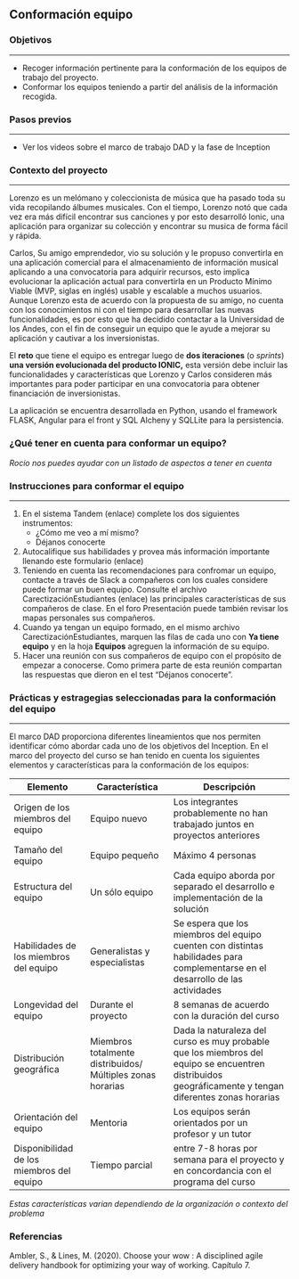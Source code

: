 ## Conformación equipo

### Objetivos
---

* Recoger información pertinente para la conformación de los equipos de trabajo del proyecto.
* Conformar los equipos teniendo a partir del análisis de la información recogida.

### Pasos previos
---
* Ver los videos sobre el marco de trabajo DAD y la fase de Inception

### Contexto del proyecto
---
Lorenzo es un melómano y coleccionista de música que ha pasado toda su vida recopilando álbumes musicales. Con el tiempo, Lorenzo notó que cada vez era más difícil encontrar sus canciones y por esto desarrolló Ionic, una aplicación para organizar su colección y encontrar su musica de forma fácil y rápida.

Carlos, Su amigo emprendedor, vio su solución y le propuso convertirla en una aplicación comercial para el almacenamiento de información musical aplicando a una convocatoria para adquirir recursos, esto implica evolucionar la aplicación actual para convertirla en un Producto Mínimo Viable (MVP, siglas en inglés) usable y escalable a muchos usuarios. Aunque Lorenzo esta de acuerdo con la propuesta de su amigo, no cuenta con los conocimientos ni con el tiempo para desarrollar las nuevas funcionalidades, es por esto que ha decidido contactar a la Universidad de los Andes, con el fin de conseguir un equipo que le ayude a mejorar su aplicación y cautivar a los inversionistas.

El **reto** que tiene el equipo es entregar luego de **dos iteraciones** (o *sprints*) **una versión evolucionada del producto IONIC,** esta versión debe incluir las funcionalidades y características que Lorenzo y Carlos consideren más importantes para poder participar en una convocatoria para obtener financiación de inversionistas.

La aplicación se encuentra desarrollada en Python, usando el framework FLASK, Angular para el front y SQL Alcheny y SQLLite para la persistencia.

### ¿Qué tener en cuenta para conformar un equipo?
*Rocio nos puedes ayudar con un listado de aspectos a tener en cuenta*

### Instrucciones para conformar el equipo
---
1. En el sistema Tandem (enlace) complete los dos siguientes instrumentos:
    * ¿Cómo me veo a mí mismo?
    * Déjanos conocerte
2. Autocalifique sus habilidades y provea más información importante llenando este formulario (enlace)
3. Teniendo en cuenta las recomendaciones para confromar un equipo, contacte a través de Slack a compañeros con los cuales considere puede formar un buen equipo. Consulte el archivo CarectizaciónEstudiantes (enlace) las principales características de sus compañeros de clase. En el foro Presentación puede también revisar los mapas personales sus compañeros.
4. Cuando ya tengan un equipo formado, en el mismo archivo CarectizaciónEstudiantes, marquen las filas de cada uno con **Ya tiene equipo** y en la hoja **Equipos** agreguen la información de su equipo.
5. Hacer una reunión con sus compañeros de equipo con el propósito de empezar a conocerse. Como primera parte de esta reunión compartan las respuestas que dieron en el test “Déjanos conocerte”.

### Prácticas y estragegias seleccionadas para la conformación del equipo
---
El marco DAD proporciona diferentes lineamientos que nos permiten identificar cómo abordar cada uno de los objetivos del Inception. En el marco del proyecto del curso se han tenido en cuenta los siguientes elementos y características para la conformación de los equipos:

| Elemento                                  | Característica                                             | Descripción                                                                                                                                            |
|-------------------------------------------|------------------------------------------------------------|--------------------------------------------------------------------------------------------------------------------------------------------------------|
| Origen de los miembros del equipo         | Equipo nuevo                                               | Los integrantes probablemente no han trabajado juntos en proyectos anteriores                                                                          |
| Tamaño del equipo                         | Equipo pequeño                                             | Máximo 4 personas                                                                                                                                      |
| Estructura del equipo                     | Un sólo equipo                                             | Cada equipo aborda por separado el desarrollo e implementación de la solución                                                                          |
| Habilidades de los miembros del equipo    | Generalistas y especialistas                               | Se espera que los miembros del equipo cuenten con distintas habilidades para complementarse en el desarrollo de las actividades                                                          |
| Longevidad del equipo                     | Durante el proyecto                                        | 8 semanas de acuerdo con la duración del curso                                                                                                         |
| Distribución geográfica                   | Miembros totalmente distribuidos/ Múltiples zonas horarias | Dada la naturaleza del curso es muy probable que los miembros del equipo se encuentren distribuidos geográficamente y tengan diferentes zonas horarias |
| Orientación del equipo                    | Mentoria                                                   | Los equipos serán orientados por un profesor y un tutor                                                                                                |
| Disponibilidad de los miembros del equipo | Tiempo parcial                                             | entre 7-8 horas por semana para el proyecto y en concordancia con el programa del curso  |

*Estas características varian dependiendo de la organización o contexto del problema*

### Referencias

Ambler, S., & Lines, M. (2020). Choose your wow : A disciplined agile delivery handbook for optimizing your way of working. Capítulo 7.
